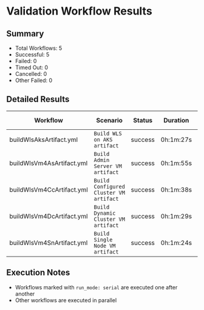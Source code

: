 # Validation Workflow Results

## Summary
- Total Workflows: 5
- Successful: 5
- Failed: 0
- Timed Out: 0
- Cancelled: 0
- Other Failed: 0

## Detailed Results

| Workflow | Scenario | Status | Duration | Run URL |
|----------|----------|---------|-----------|----------|
| buildWlsAksArtifact.yml | `Build WLS on AKS artifact` | success | 0h:1m:27s | [View Run](https://github.com/azure-javaee/weblogic-azure/actions/runs/16844764034) |
| buildWlsVm4AsArtifact.yml | `Build Admin Server VM artifact` | success | 0h:1m:55s | [View Run](https://github.com/azure-javaee/weblogic-azure/actions/runs/16844764913) |
| buildWlsVm4CcArtifact.yml | `Build Configured Cluster VM artifact` | success | 0h:1m:38s | [View Run](https://github.com/azure-javaee/weblogic-azure/actions/runs/16844765669) |
| buildWlsVm4DcArtifact.yml | `Build Dynamic Cluster VM artifact` | success | 0h:1m:29s | [View Run](https://github.com/azure-javaee/weblogic-azure/actions/runs/16844766636) |
| buildWlsVm4SnArtifact.yml | `Build Single Node VM artifact` | success | 0h:1m:24s | [View Run](https://github.com/azure-javaee/weblogic-azure/actions/runs/16844767793) |


## Execution Notes
- Workflows marked with `run_mode: serial` are executed one after another
- Other workflows are executed in parallel
